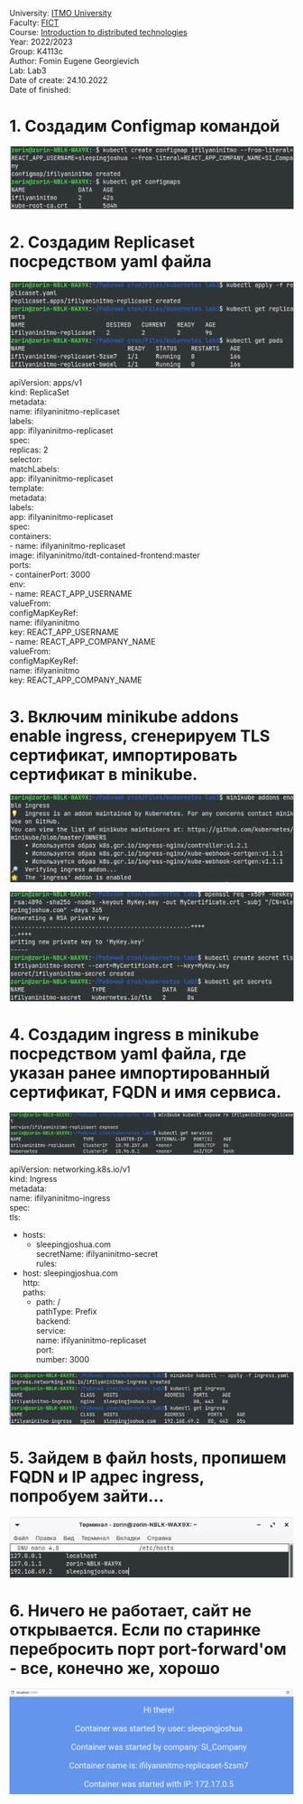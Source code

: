 University: [ITMO University](https://itmo.ru/ru/)  
Faculty: [FICT](https://fict.itmo.ru)  
Course: [Introduction to distributed technologies](https://github.com/itmo-ict-faculty/introduction-to-distributed-technologies)  
Year: 2022/2023  
Group: K4113c  
Author: Fomin Eugene Georgievich  
Lab: Lab3  
Date of create: 24.10.2022  
Date of finished:  

# 1. Создадим Configmap командой
![Альтернативный текст](https://github.com/JosephShouen/2022_2023-introduction_to_distributed_technologies-k4113c-fomin_e_g/blob/main/lab3/1.png)

# 2. Создадим Replicaset посредством yaml файла
![Альтернативный текст](https://github.com/JosephShouen/2022_2023-introduction_to_distributed_technologies-k4113c-fomin_e_g/blob/main/lab3/2.png)

apiVersion: apps/v1  
kind: ReplicaSet  
metadata:  
    name: ifilyaninitmo-replicaset  
    labels:  
        app: ifilyaninitmo-replicaset  
spec:  
    replicas: 2  
    selector:  
        matchLabels:  
            app: ifilyaninitmo-replicaset  
    template:  
        metadata:  
            labels:  
                app: ifilyaninitmo-replicaset  
        spec:  
            containers:  
            - name: ifilyaninitmo-replicaset  
              image: ifilyaninitmo/itdt-contained-frontend:master  
              ports:  
              - containerPort: 3000  
              env:  
                - name: REACT_APP_USERNAME  
                  valueFrom:  
                    configMapKeyRef:  
                      name: ifilyaninitmo  
                      key: REACT_APP_USERNAME  
                - name: REACT_APP_COMPANY_NAME  
                  valueFrom:  
                    configMapKeyRef:  
                      name: ifilyaninitmo  
                      key: REACT_APP_COMPANY_NAME  
                     
# 3. Включим minikube addons enable ingress, сгенерируем TLS сертификат, импортировать сертификат в minikube. 
![Альтернативный текст](https://github.com/JosephShouen/2022_2023-introduction_to_distributed_technologies-k4113c-fomin_e_g/blob/main/lab3/3.png)

![Альтернативный текст](https://github.com/JosephShouen/2022_2023-introduction_to_distributed_technologies-k4113c-fomin_e_g/blob/main/lab3/4.png)

# 4. Создадим ingress в minikube посредством yaml файла, где указан ранее импортированный сертификат, FQDN и имя сервиса.
![Альтернативный текст](https://github.com/JosephShouen/2022_2023-introduction_to_distributed_technologies-k4113c-fomin_e_g/blob/main/lab3/5.png)

apiVersion: networking.k8s.io/v1  
kind: Ingress  
metadata:  
  name: ifilyaninitmo-ingress  
spec:  
  tls:  
  - hosts:  
      - sleepingjoshua.com  
    secretName: ifilyaninitmo-secret  
  rules:  
  - host: sleepingjoshua.com  
    http:  
      paths:  
      - path: /  
        pathType: Prefix  
        backend:  
          service:  
            name: ifilyaninitmo-replicaset  
            port:  
              number: 3000  

![Альтернативный текст](https://github.com/JosephShouen/2022_2023-introduction_to_distributed_technologies-k4113c-fomin_e_g/blob/main/lab3/6.png)

# 5. Зайдем в файл hosts, пропишем FQDN и IP адрес ingress, попробуем зайти...

![Альтернативный текст](https://github.com/JosephShouen/2022_2023-introduction_to_distributed_technologies-k4113c-fomin_e_g/blob/main/lab3/8.png)

# 6. Ничего не работает, сайт не открывается. Если по старинке перебросить порт port-forward'ом - все, конечно же, хорошо 
![Альтернативный текст](https://github.com/JosephShouen/2022_2023-introduction_to_distributed_technologies-k4113c-fomin_e_g/blob/main/lab3/7.png)
